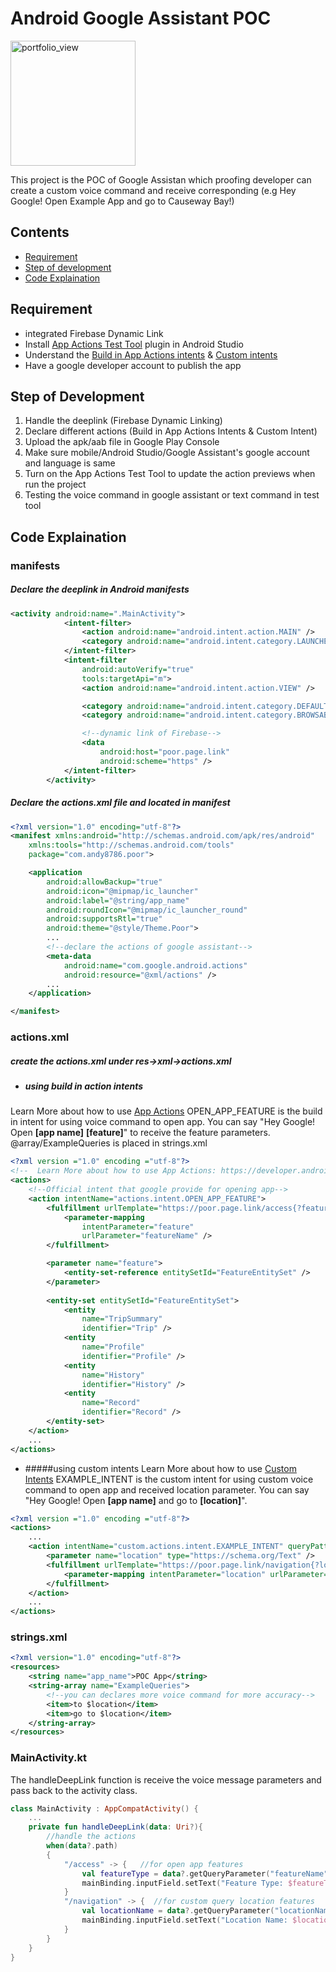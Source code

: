 # Android Google Assistant POC 
<img width="200" alt="portfolio_view" src="https://logodownload.org/wp-content/uploads/2020/02/google-assistant-logo-2.png">

This project is the POC of Google Assistan which proofing developer can create a custom voice command and receive corresponding (e.g Hey Google! Open Example App and go to Causeway Bay!)

## Contents
- [Requirement](https://www.google.com)
- [Step of development](https://www.google.com)
- [Code Explaination](https://www.google.com)

## Requirement
- integrated Firebase Dynamic Link
- Install [App Actions Test Tool](https://developers.google.com/assistant/app/test-tool) plugin in Android Studio
- Understand the [Build in App Actions intents](https://developers.google.com/assistant/app/reference/built-in-intents) & [Custom intents](https://developers.google.com/assistant/app/custom-intents)
- Have a google developer account to publish the app

## Step of Development
1. Handle the deeplink (Firebase Dynamic Linking)
2. Declare different actions (Build in App Actions Intents & Custom Intent)
3. Upload the apk/aab file in Google Play Console
4. Make sure mobile/Android Studio/Google Assistant's google account and language is same
5. Turn on the App Actions Test Tool to update the action previews when run the project
6. Testing the voice command in google assistant or text command in test tool

## Code Explaination

### manifests
##### Declare the deeplink in Android manifests
```xml
<activity android:name=".MainActivity">
            <intent-filter>
                <action android:name="android.intent.action.MAIN" />
                <category android:name="android.intent.category.LAUNCHER" />
            </intent-filter>
            <intent-filter
                android:autoVerify="true"
                tools:targetApi="m">
                <action android:name="android.intent.action.VIEW" />

                <category android:name="android.intent.category.DEFAULT" />
                <category android:name="android.intent.category.BROWSABLE" />

                <!--dynamic link of Firebase-->
                <data
                    android:host="poor.page.link"
                    android:scheme="https" />
            </intent-filter>
        </activity>
```

##### Declare the actions.xml file and located in manifest
```xml
<?xml version="1.0" encoding="utf-8"?>
<manifest xmlns:android="http://schemas.android.com/apk/res/android"
    xmlns:tools="http://schemas.android.com/tools"
    package="com.andy8786.poor">

    <application
        android:allowBackup="true"
        android:icon="@mipmap/ic_launcher"
        android:label="@string/app_name"
        android:roundIcon="@mipmap/ic_launcher_round"
        android:supportsRtl="true"
        android:theme="@style/Theme.Poor">
		...
        <!--declare the actions of google assistant-->
        <meta-data
            android:name="com.google.android.actions"
            android:resource="@xml/actions" />
		...
    </application>

</manifest>
```

### actions.xml
##### create the actions.xml under res->xml->actions.xml
- ##### using build in action intents
Learn More about how to use [App Actions](https://developer.android.com/guide/actions/index.html)
OPEN_APP_FEATURE is the build in intent for using voice command to open app. You can say "Hey Google! Open **[app name]** **[feature]**" to receive the feature parameters.
@array/ExampleQueries is placed in strings.xml
```xml
<?xml version ="1.0" encoding ="utf-8"?>
<!--  Learn More about how to use App Actions: https://developer.android.com/guide/actions/index.html -->
<actions>
    <!--Official intent that google provide for opening app-->
    <action intentName="actions.intent.OPEN_APP_FEATURE">
        <fulfillment urlTemplate="https://poor.page.link/access{?featureName}">
            <parameter-mapping
                intentParameter="feature"
                urlParameter="featureName" />
        </fulfillment>

        <parameter name="feature">
            <entity-set-reference entitySetId="FeatureEntitySet" />
        </parameter>
		
		<entity-set entitySetId="FeatureEntitySet">
			<entity
				name="TripSummary"
				identifier="Trip" />
			<entity
				name="Profile"
				identifier="Profile" />
			<entity
				name="History"
				identifier="History" />
			<entity
				name="Record"
				identifier="Record" />
		</entity-set>
    </action>
	...
</actions>
```

- #####using custom intents
Learn More about how to use [Custom Intents](https://developers.google.com/assistant/app/custom-intents)
EXAMPLE_INTENT is the custom intent for using custom voice command to open app and received location parameter. You can say "Hey Google! Open **[app name]** and go to **[location]**".
```xml
<?xml version ="1.0" encoding ="utf-8"?>
<actions>
	...
    <action intentName="custom.actions.intent.EXAMPLE_INTENT" queryPatterns="@array/ExampleQueries">
        <parameter name="location" type="https://schema.org/Text" />
        <fulfillment urlTemplate="https://poor.page.link/navigation{?locationName}">
            <parameter-mapping intentParameter="location" urlParameter="locationName" />
        </fulfillment>
    </action>
	...
</actions>
```

### strings.xml
```xml
<?xml version="1.0" encoding="utf-8"?>
<resources>
    <string name="app_name">POC App</string>
    <string-array name="ExampleQueries">
        <!--you can declares more voice command for more accuracy-->
        <item>to $location</item>
        <item>go to $location</item>
    </string-array>
</resources>
```

### MainActivity.kt
The handleDeepLink function is receive the voice message parameters and pass back to the activity class.
```kotlin
class MainActivity : AppCompatActivity() {
    ...
    private fun handleDeepLink(data: Uri?){
        //handle the actions
        when(data?.path)
        {
            "/access" -> {   //for open app features
                val featureType = data?.getQueryParameter("featureName").orEmpty()
                mainBinding.inputField.setText("Feature Type: $featureType");
            }
            "/navigation" -> {  //for custom query location features
                val locationName = data?.getQueryParameter("locationName").orEmpty()
                mainBinding.inputField.setText("Location Name: $locationName");
            }
        }
    }
}
```
